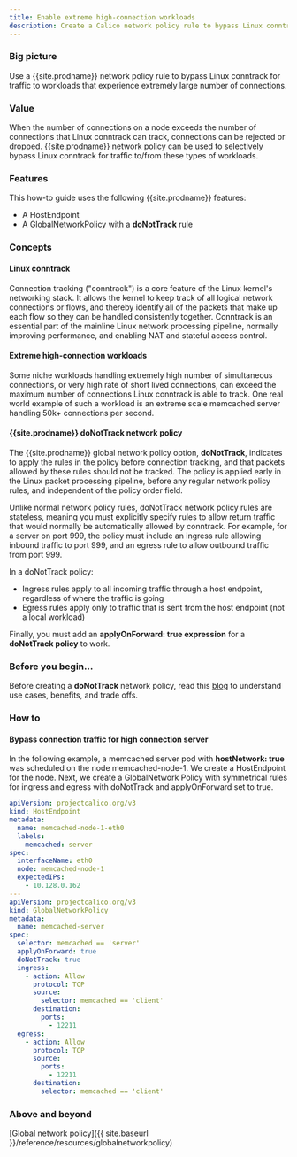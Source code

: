 ```yaml
---
title: Enable extreme high-connection workloads
description: Create a Calico network policy rule to bypass Linux conntrack for traffic to workloads that experience extremely large number of connections. 
---
```


### Big picture

Use a {{site.prodname}} network policy rule to bypass Linux conntrack for traffic to workloads that experience extremely large number of connections.

### Value

When the number of connections on a node exceeds the number of connections that Linux conntrack can track, connections can be rejected or dropped. {{site.prodname}} network policy can be used to selectively bypass Linux conntrack for traffic to/from these types of workloads.

### Features

This how-to guide uses the following {{site.prodname}} features:
- A HostEndpoint
- A GlobalNetworkPolicy with a **doNotTrack** rule

### Concepts

#### Linux conntrack

Connection tracking ("conntrack") is a core feature of the Linux kernel's networking stack. It allows the kernel to keep track of all logical network connections or flows, and thereby identify all of the packets that make up each flow so they can be handled consistently together. Conntrack is an essential part of the mainline Linux network processing pipeline, normally improving performance, and enabling NAT and stateful access control.

#### Extreme high-connection workloads

Some niche workloads handling extremely high number of simultaneous connections, or very high rate of short lived connections, can exceed the maximum number of connections Linux conntrack is able to track. One real world example of such a workload is an extreme scale memcached server handling 50k+ connections per second.

#### {{site.prodname}} doNotTrack network policy

The {{site.prodname}} global network policy option, **doNotTrack**, indicates to apply the rules in the policy before connection tracking, and that packets allowed by these rules should not be tracked. The policy is applied early in the Linux packet processing pipeline, before any regular network policy rules, and independent of the policy order field. 

Unlike normal network policy rules, doNotTrack network policy rules are stateless, meaning you must explicitly specify rules to allow return traffic that would normally be automatically allowed by conntrack. For example, for a server on port 999, the policy must include an ingress rule allowing inbound traffic to port 999, and an egress rule to allow outbound traffic from port 999. 

In a doNotTrack policy:
- Ingress rules apply to all incoming traffic through a host endpoint, regardless of where the traffic is going 
- Egress rules apply only to traffic that is sent from the host endpoint (not a local workload)

Finally, you must add an **applyOnForward: true expression** for a **doNotTrack policy** to work.

### Before you begin...

Before creating a **doNotTrack** network policy, read this [blog](https://www.tigera.io/blog/when-linux-conntrack-is-no-longer-your-friend/) to understand use cases, benefits, and trade offs. 

### How to

#### Bypass connection traffic for high connection server

In the following example, a memcached server pod with **hostNetwork: true** was scheduled on the node memcached-node-1. We create a HostEndpoint for the node. Next, we create a GlobalNetwork Policy with symmetrical rules for ingress and egress with doNotTrack and applyOnForward set to true.

```yaml
apiVersion: projectcalico.org/v3
kind: HostEndpoint
metadata:
  name: memcached-node-1-eth0
  labels:
    memcached: server
spec:
  interfaceName: eth0  
  node: memcached-node-1  
  expectedIPs:
    - 10.128.0.162  
---
apiVersion: projectcalico.org/v3
kind: GlobalNetworkPolicy
metadata:
  name: memcached-server
spec:
  selector: memcached == 'server'
  applyOnForward: true
  doNotTrack: true
  ingress:
    - action: Allow
      protocol: TCP
      source:
        selector: memcached == 'client'
      destination:
        ports:
          - 12211
  egress:
    - action: Allow
      protocol: TCP
      source:
        ports:
          - 12211
      destination:
        selector: memcached == 'client'
```
### Above and beyond

[Global network policy]({{ site.baseurl }}/reference/resources/globalnetworkpolicy)
